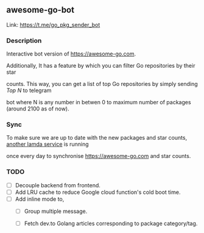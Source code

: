 ## awesome-go-bot

Link: https://t.me/go_pkg_sender_bot

### Description 

Interactive bot version of https://awesome-go.com.

Additionally, It has a feature by which you can filter Go repositories by their star 

counts. This way, you can get a list of top Go repositories by simply sending *Top N* to telegram

bot where N is any number in betwen 0 to maximum number of packages (around 2100 as of now). 

### Sync

To make sure we are up to date with the new packages and star counts, [another lamda service](https://github.com/samirkape/awesome-go-sync) is running 

once every day to synchronise https://awesome-go.com and star counts.


### TODO

- [ ] Decouple backend from frontend.
- [ ] Add LRU cache to reduce Google cloud function's cold boot time.
- [ ] Add inline mode to,
     - [ ] Group multiple message.
     - [ ] Fetch dev.to Golang articles corresponding to package category/tag.

 

